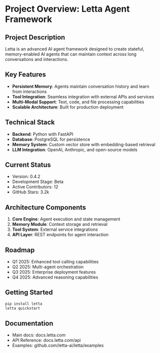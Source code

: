 # Project Overview: Letta Agent Framework

## Project Description
Letta is an advanced AI agent framework designed to create stateful, memory-enabled AI agents that can maintain context across long conversations and interactions.

## Key Features
- **Persistent Memory**: Agents maintain conversation history and learn from interactions
- **Tool Integration**: Seamless integration with external APIs and services  
- **Multi-Modal Support**: Text, code, and file processing capabilities
- **Scalable Architecture**: Built for production deployment

## Technical Stack
- **Backend**: Python with FastAPI
- **Database**: PostgreSQL for persistence
- **Memory System**: Custom vector store with embedding-based retrieval
- **LLM Integration**: OpenAI, Anthropic, and open-source models

## Current Status
- Version: 0.4.2
- Development Stage: Beta
- Active Contributors: 12
- GitHub Stars: 3.2k

## Architecture Components
1. **Core Engine**: Agent execution and state management
2. **Memory Module**: Context storage and retrieval
3. **Tool System**: External service integrations
4. **API Layer**: REST endpoints for agent interaction

## Roadmap
- Q1 2025: Enhanced tool calling capabilities
- Q2 2025: Multi-agent orchestration
- Q3 2025: Enterprise deployment features
- Q4 2025: Advanced reasoning capabilities

## Getting Started
```bash
pip install letta
letta quickstart
```

## Documentation
- Main docs: docs.letta.com
- API Reference: docs.letta.com/api
- Examples: github.com/letta-ai/letta/examples